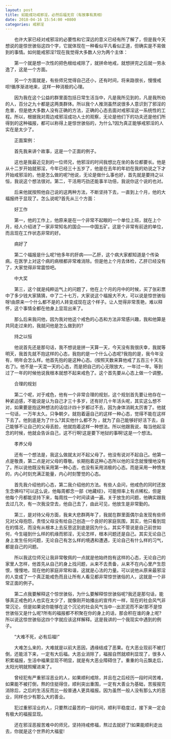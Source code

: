 ```yaml
---
layout: post
title: 如能成功戒邪淫，必然后福无穷（有故事有真相）
date: 2018-04-16 15:54:00 +0800
categories: 戒邪淫
---
```


　　也许大家已经对戒邪淫的必要性和它深远的意义已经有所了解了，但是我今天想说的是惊世骇俗这四个字，它就体现在一种看似平凡看似正道，但确实是不易做到的事情。如何能戒邪淫?现在我觉得大多数人分为两个主体：
　　第一个就是想一次性的把色根给戒除了，就拼命地戒，就想拼完之后就一劳永逸了，这是一个方面。
　　另一个方面就是，有些师兄觉得自己还小，还有时间，将来路很长，慢慢戒呗!循序渐进地来，这样一种消极的心理。
　　因为我在这个公益的群里面包括日常生活当中，凡是我所见到的，凡是我所劝的人，百分之九十都是这两类群体。所以我个人推测虽然说很多人意识到了邪淫的危害，但是绝大多数人没有正确的方法，正确的心态去面对戒邪淫这一系统性的工程。所以，根据我对周边戒邪淫成功人士的观察，无论是他们下的功夫还是他们所得到的这种福报，都可以称得上是惊世骇俗的，为什么?因为真正能够戒邪淫的人实在是太少了。
　　正面案例：
　　首先我来讲个故事，这是一个正面的例子。
　　这也是我最近见到的一位师兄，他邪淫的时间我想比在坐的各位都要长。他是从十二岁开始就邪淫，今年已经三十五岁了，他是在去年的年初在我的劝说之下才开始戒邪淫的，他是怎么做的呢?他说，无论是做什么事也好，首先就是要持之以恒，我说这个想法很对。第二，干活用巧劲还能事半功倍，我说你这个说的也对。
　　后来他就按照他自己说的这两种方法，不断坚持下去，一直到上个月，他的大福报终于显现了。怎么说呢?首先从三个方面：
　　好工作
　　第一，他的工作上，他原来是在一个非常不起眼的一个单位上班，就在上个月，经人介绍进了一家非常知名的国企——中国五矿。这是个非常有前途的单位，而且现在工作状态非常的好。
　　病好了
　　第二个福报是什么呢?他多年的肝病——乙肝，这个病大家都知道是个传染病，在医学上对这个病的病根都非常难消除。但是他上个月去体检，乙肝已经没有了，大家觉得非常震惊吧。
　　中大奖
　　第三，这个就是纯粹运气上的问题了，他在上个月的月中的时候，买了张彩票中了多少钱大家猜猜，中了二十七万，大家说这个福报大不大，可以说是惊世骇俗呀!由原来一个什么都不是的人转变成现在这个样子。让人觉得非常羡艳，难以释怀，这个事情全都在他身上显现出来了。
　　那么后来我问他，因为我对他这个戒色的心态和方法非常感兴趣，我和他算是共同走过来的，我就问他是怎么做到的?
　　持之以恒
　　他说首先还是那句话，我不想说是拼一天算一天，今天没有我很庆幸，我就等明天，我首先就不抱这样的心态，我抱的是一个什么心态呢?我抱的是，我今年没有，明年会怎么样。他首先抱的是这种心态。(按照天数来算他戒了五百三十天左右了)。他不是一天混一天的心态，而是把自己的心无限放大，一年过一年。等到过了一年的时候他说我根本就想不起来戒色了。这个首先要从心态上做一个调整。
　　合理的规划
　　第二个呢，对于戒色，他有一个非常合理的规划，这个规划首先要让他存在一种紧迫感，不能说是认为自己才三十多岁，还有好几十年活头呢，其实这么想不对，如果要是抱这种想法的话估计四十岁都过不去，因为身体消耗太厉害了。他就一句话，一万年太久。只争朝夕。就抱着逼自己的这样一种心态，觉得不能在这样下去了。他到底是为了什么?其实他什么都不为 ，就为了自己能够好好活下去，自己能够不让自己的父母丢脸，他就抱着这样一种想法。所以他跟我说，每当他起淫念的时候，他就会告诉自己，这不行啊!这是要下地狱的事啊!这是一个想法。
　　孝养父母
　　还有一个想法是，我这么做就太对不起父母了。他没有说对不起自己。他第一点是敬畏，第二点是对父母的尊敬。长期抱着这种心态所以他的淫念就慢慢地没有了。所以说他既没有采用第一种心态，也没有采用消极的心态。而是采用一种愤发的，内心时刻充满正能量，内心时刻警觉的心态。
　　首先我介绍他的心态，第二我介绍他的方法。有些人会问，他戒色的同时还放生念佛吗?可以这么说，他每周都念一部《地藏经》，可能频率上有点稀松，但是他每个月都能坚持下来，每周找一个时间读诵一遍。关于放生的问题，他确实跟我去过几次，有一次我没空去，他自己去了，由此可见，他放生是非常勤的。
　　第三，是对待父母方面，我来大悲群两年了，我就在群里面偶尔会发现有些师兄对父母抱怨，责怪父母没有给自己创造一个良好的家庭氛围，其实，他只看到现在的情况，而没有从根本上去反思这到底是因为什么，其实不管说是自己前世如何，今生碰到什么样的机缘而邪淫，无论怎样，根本问题还是自己。其实无论自己身上发生任何问题，无论自己有怎么样的境遇和遭遇，无论自己有什么样的习气，都是自己的问题。
　　所以我这位师兄让我非常敬佩的一点就是他始终抱有这样的心态，无论自己的家里人怎样，他首先从自己的身上找问题，从来不去责备，从来不在内心里产生怨恨，慢慢地，现在他的家庭非常和谐，这就是心法的力量。可以说他从原来最邪淫的人变成了一个真正能戒色而且让所有人看见都非常惊世骇俗的人，这就是一个非常正面的例子。
　　第二点我要解释这个惊世骇俗，为什么要解释惊世骇俗呢?我还是那句话，能够真正戒色的人也实在太少了，就像刚开始播出的宣传片一样，现在的社会风气非常沉沦，但是如果说你能够在这个沉沦的社会风气当中--出淤泥而不染!那不是惊世骇俗又是什么呢?所有的福报都不积聚在你的身上的话，那会积在谁的身上呢?所以说这惊世骇俗这四个字就应该这样解释。这是我讲的一个我现实中遇到的例子。
　　“大难不死，必有后福!”
　　大难怎么来的，大难就是以前大恶因，遇缘结成了恶果。在大恶业现前不被打倒，还能活下来，一定有大后福。大恶业消除了，福报自然就顺利显现了，很多人积累福报，生活中福果显现不明显，就是有大恶业障碍住了。重重的乌云飘走后，太阳光明就照耀进来了。
　　曾经犯有严重邪淫恶业的人，如果顺利戒除，并且在之后经历一段时间苦难，如果能不被打倒，熬的住挺得住，顺利突出重围，一定有大善业为基础，苦报报完消除后，之后的生活反而比一般普通人更具福报。因为虽然一般人没有那么大的恶业，同样也少有那么大的善业。
　　犯过重邪淫业的人，只要熬过最苦的一段时间，顺利平稳度过，接下来一定会有极大的福报显现。
　　还在邪淫恶报苦难中的师兄，坚持持戒修福，熬过去就好了!如果能顺利走出去，你就是这个世界的大福星!